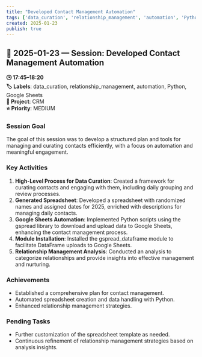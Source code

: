 ```yaml
---
title: "Developed Contact Management Automation"
tags: ['data_curation', 'relationship_management', 'automation', 'Python', 'Google Sheets']
created: 2025-01-23
publish: true
---
```


## 📅 2025-01-23 — Session: Developed Contact Management Automation

**🕒 17:45–18:20**  
**🏷️ Labels**: data_curation, relationship_management, automation, Python, Google Sheets  
**📂 Project**: CRM  
**⭐ Priority**: MEDIUM  


### Session Goal
The goal of this session was to develop a structured plan and tools for managing and curating contacts efficiently, with a focus on automation and meaningful engagement.

### Key Activities
1. **High-Level Process for Data Curation**: Created a framework for curating contacts and engaging with them, including daily grouping and review processes.
2. **Generated Spreadsheet**: Developed a spreadsheet with randomized names and assigned dates for 2025, enriched with descriptions for managing daily contacts.
3. **Google Sheets Automation**: Implemented Python scripts using the gspread library to download and upload data to Google Sheets, enhancing the contact management process.
4. **Module Installation**: Installed the gspread_dataframe module to facilitate DataFrame uploads to Google Sheets.
5. **Relationship Management Analysis**: Conducted an analysis to categorize relationships and provide insights into effective management and nurturing.

### Achievements
- Established a comprehensive plan for contact management.
- Automated spreadsheet creation and data handling with Python.
- Enhanced relationship management strategies.

### Pending Tasks
- Further customization of the spreadsheet template as needed.
- Continuous refinement of relationship management strategies based on analysis insights.
